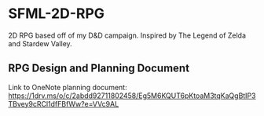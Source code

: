 # SFML-2D-RPG
2D RPG based off of my D&amp;D campaign. Inspired by The Legend of Zelda and Stardew Valley.

## RPG Design and Planning Document
Link to OneNote planning document:
https://1drv.ms/o/c/2abdd92711802458/Eg5M6KQUT6pKtoaM3tqKaQgBtIP3TBvey9cRCl1dfFBfWw?e=VVc9AL